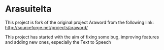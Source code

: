 # ArasuiteIta
This project is fork of the original project Araword from the following link: http://sourceforge.net/projects/araword/

This project has started with the aim of fixing some bug, improving features and adding new ones, especially the Text to Speech
